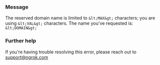 
### Message
The reserved domain name is limited to `&lt;MAX&gt;` characters; you are using `&lt;VAL&gt;` characters.
The name you've requested is: `&lt;DOMAIN&gt;`

### Further help
If you're having trouble resolving this error, please reach out to [support@ngrok.com](mailto:support@ngrok.com?subject=Help%20with%20ERR_NGROK_423)

